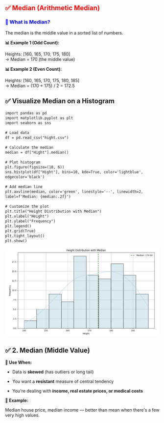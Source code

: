 <h2 style="color:red;">✅ Median (Arithmetic Median)</h2>


<h3 style="color:blue;">📌 What is Median?</h3>
The median is the middle value in a sorted list of numbers.


**📊 Example 1 (Odd Count):**

Heights: [160, 165, 170, 175, 180]  
→ Median = 170 (the middle value)


**📊 Example 2 (Even Count):**

Heights: [160, 165, 170, 175, 180, 185]  
→ Median = (170 + 175) / 2 = 172.5


## ✅ Visualize Median on a Histogram

```
import pandas as pd
import matplotlib.pyplot as plt
import seaborn as sns

# Load data
df = pd.read_csv("hight.csv")

# Calculate the median
median = df["Hight"].median()

# Plot histogram
plt.figure(figsize=(10, 6))
sns.histplot(df["Hight"], bins=10, kde=True, color='lightblue', edgecolor='black')

# Add median line
plt.axvline(median, color='green', linestyle='--', linewidth=2, label=f'Median: {median:.2f}')

# Customize the plot
plt.title("Height Distribution with Median")
plt.xlabel("Height")
plt.ylabel("Frequency")
plt.legend()
plt.grid(True)
plt.tight_layout()
plt.show()
```

![alt text](../images/median1.png)


## ✅ 2. Median (Middle Value)

**📌 Use When:**

- Data is **skewed** (has outliers or long tail)

- You want a **resistant** measure of central tendency

- You're dealing with **income, real estate prices, or medical costs**


**🧠 Example:**

Median house price, median income — better than mean when there's a few very high values.

